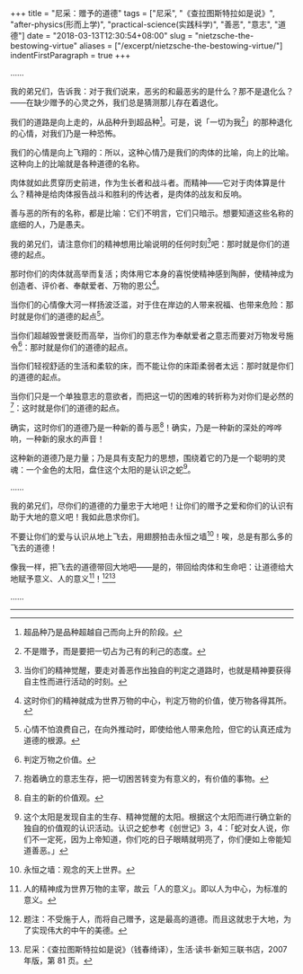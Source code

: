 +++
title = "尼采：赠予的道德"
tags = ["尼采", "《查拉图斯特拉如是说》", "after-physics(形而上学)", "practical-science(实践科学)", "善恶", "意志", "道德"]
date = "2018-03-13T12:30:54+08:00"
slug = "nietzsche-the-bestowing-virtue"
aliases = ["/excerpt/nietzsche-the-bestowing-virtue/"]
indentFirstParagraph = true
+++

……

我的弟兄们，告诉我：对于我们说来，恶劣的和最恶劣的是什么？那不是退化么？——在缺少赠予的心灵之外，我们总是猜测那儿存在着退化。

我们的道路是向上走的，从品种升到超品种[^1]。可是，说「一切为我[^2]」的那种退化的心情，对我们乃是一种恐怖。

我们的心情是向上飞翔的：所以，这种心情乃是我们的肉体的比喻，向上的比喻。这种向上的比喻就是各种道德的名称。

肉体就如此贯穿历史前进，作为生长者和战斗者。而精神——它对于肉体算是什么？精神是给肉体报告战斗和胜利的传达者，是肉体的战友和反响。

善与恶的所有的名称，都是比喻：它们不明言，它们只暗示。想要知道这些名称的底细的人，乃是愚夫。

我的弟兄们，请注意你们的精神想用比喻说明的任何时刻[^3]吧：那时就是你们的道德的起点。

那时你们的肉体就高举而复活；肉体用它本身的喜悦使精神感到陶醉，使精神成为创造者、评价者、奉献爱者、万物的恩公[^4]。

当你们的心情像大河一样扬波泛滥，对于住在岸边的人带来祝福、也带来危险：那时就是你们的道德的起点[^5]。

当你们超越毁誉褒贬而高举，当你们的意志作为奉献爱者之意志而要对万物发号施令[^6]：那时就是你们的道德的起点。

当你们轻视舒适的生活和柔软的床，而不能让你的床距柔弱者太远：那时就是你们的道德的起点。

当你们只是一个单独意志的意欲者，而把这一切的困难的转折称为对你们是必然的[^7]：这时就是你们的道德的起点。

确实，这时你们的道德乃是一种新的善与恶[^8]！确实，乃是一种新的深处的哗哗响，一种新的泉水的声音！

这种新的道德乃是力量；乃是具有支配力的思想，围绕着它的乃是一个聪明的灵魂：一个金色的太阳，盘住这个太阳的是认识之蛇[^9]。

……

我的弟兄们，尽你们的道德的力量忠于大地吧！让你们的赠予之爱和你们的认识有助于大地的意义吧！我如此恳求你们。

不要让你们的爱与认识从地上飞去，用翅膀拍击永恒之墙[^10]！唉，总是有那么多的飞去的道德！

像我一样，把飞去的道德带回大地吧——是的，带回给肉体和生命吧：让道德给大地赋予意义、人的意义[^11]！[^12][^13]

……

---

[^1]: 超品种乃是品种超越自己而向上升的阶段。
[^2]: 不是赠予，而是要把一切占为己有的利己的态度。
[^3]: 当你们的精神觉醒，要走对善恶作出独自的判定之道路时，也就是精神要获得自主性而进行活动的时刻。
[^4]: 这时你们的精神就成为世界万物的中心，判定万物的价值，使万物各得其所。
[^5]: 心情不怕浪费自己，在向外推动时，即使给他人带来危险，但它的认真还成为道德的根源。
[^6]: 判定万物之价值。
[^7]: 抱着确立的意志生存，把一切困苦转变为有意义的，有价值的事物。
[^8]: 自主的新的价值观。
[^9]: 这个太阳是发现自主的生存、精神觉醒的太阳。根据这个太阳而进行确立新的独自的价值观的认识活动。认识之蛇参考《创世记》3，4：「蛇对女人说，你们不一定死，因为上帝知道，你们吃的日子眼睛就明亮了，你们便如上帝能知道善恶。」
[^10]: 永恒之墙：观念的天上世界。
[^11]: 人的精神成为世界万物的主宰，故云「人的意义」。即以人为中心，为标准的意义。
[^12]: 题注：不受施于人，而将自己赠予，这是最高的道德。而且这就忠于大地，为了实现伟大的中午的美德。
[^13]: 尼采：《查拉图斯特拉如是说》（钱春绮译），生活·读书·新知三联书店，2007 年版，第 81 页。
